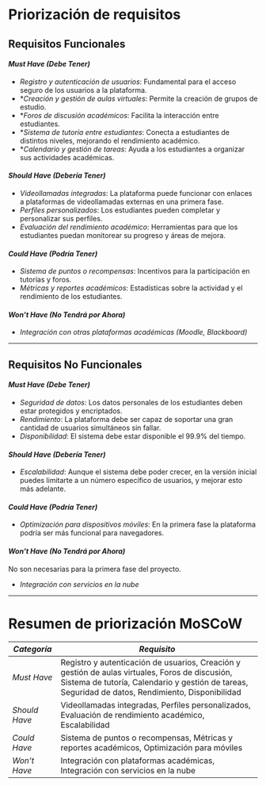 # Priorización de requisitos

## Requisitos Funcionales

#### *Must Have (Debe Tener)*

- *Registro y autenticación de usuarios*: Fundamental para el acceso seguro de los usuarios a la plataforma.
- **Creación y gestión de aulas virtuales*: Permite la creación de grupos de estudio.
- **Foros de discusión académicos*: Facilita la interacción entre estudiantes.
- **Sistema de tutoría entre estudiantes*: Conecta a estudiantes de distintos niveles, mejorando el rendimiento académico.
- **Calendario y gestión de tareas*: Ayuda a los estudiantes a organizar sus actividades académicas.
  
#### *Should Have (Debería Tener)*

- *Videollamadas integradas*: La plataforma puede funcionar con enlaces a plataformas de videollamadas externas en una primera fase.
- *Perfiles personalizados*: Los estudiantes pueden completar y personalizar sus perfiles.
- *Evaluación del rendimiento académico*: Herramientas para que los estudiantes puedan monitorear su progreso y áreas de mejora.

#### *Could Have (Podría Tener)*

- *Sistema de puntos o recompensas*: Incentivos para la participación en tutorías y foros.
- *Métricas y reportes académicos*: Estadísticas sobre la actividad y el rendimiento de los estudiantes.

#### *Won’t Have (No Tendrá por Ahora)*

- *Integración con otras plataformas académicas (Moodle, Blackboard)*
---

## Requisitos No Funcionales 


#### *Must Have (Debe Tener)*

- *Seguridad de datos*: Los datos personales de los estudiantes deben estar protegidos y encriptados.
- *Rendimiento*: La plataforma debe ser capaz de soportar una gran cantidad de usuarios simultáneos sin fallar.
- *Disponibilidad*: El sistema debe estar disponible el 99.9% del tiempo.

#### *Should Have (Debería Tener)*

- *Escalabilidad*: Aunque el sistema debe poder crecer, en la versión inicial puedes limitarte a un número específico de usuarios, y mejorar esto más adelante.
  
#### *Could Have (Podría Tener)*

- *Optimización para dispositivos móviles*: En la primera fase la plataforma podría ser más funcional para navegadores.

#### *Won’t Have (No Tendrá por Ahora)*
No son necesarias para la primera fase del proyecto.

- *Integración con servicios en la nube*

---
# Resumen de priorización MoSCoW
| *Categoría*         | *Requisito*                                                                 |
|-----------------------|-------------------------------------------------------------------------------|
| *Must Have*          | Registro y autenticación de usuarios, Creación y gestión de aulas virtuales, Foros de discusión, Sistema de tutoría, Calendario y gestión de tareas, Seguridad de datos, Rendimiento, Disponibilidad |
| *Should Have*        | Videollamadas integradas, Perfiles personalizados, Evaluación de rendimiento académico, Escalabilidad |
| *Could Have*         | Sistema de puntos o recompensas, Métricas y reportes académicos, Optimización para móviles |
| *Won’t Have*         | Integración con plataformas académicas, Integración con servicios en la nube |
